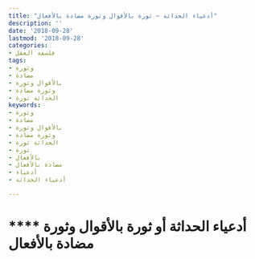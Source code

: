 ```yaml
---
title: "أدعياء الحداثة – ثورة بالأقوال وثورة مضادة بالأفعال"
description: ''
date: '2018-09-28'
lastmod: '2018-09-28'
categories:
- فلسفة العقل
tags:
- وثورة
- مضادة
- بالأقوال وثورة
- وثورة مضادة
- الحداثة ثورة
keywords:
- وثورة
- مضادة
- بالأقوال وثورة
- وثورة مضادة
- الحداثة ثورة
- ثورة
- بالأفعال
- مضادة بالأفعال
- أدعياء
- أدعياء الحداثة

---
```

# **** **أدعياء الحداثة أو ثورة بالأقوال وثورة مضادة بالأفعال**

###
